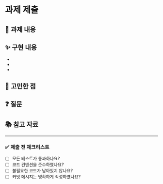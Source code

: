 # 과제 제출

## 📝 과제 내용
<!-- 구현한 과제의 주요 내용을 간단히 작성해주세요 -->


## ✨ 구현 내용
<!-- 중요한 구현 내용을 bullet point로 작성해주세요 -->
- 
- 
- 

## 🤔 고민한 점
<!-- 과제를 하면서 고민했던 점이나 어려웠던 점을 작성해주세요 -->


## ❓ 질문
<!-- 궁금한 점이나 리뷰어에게 묻고 싶은 점을 작성해주세요 -->


## 📚 참고 자료
<!-- 과제를 하면서 참고한 자료가 있다면 작성해주세요 -->


---
### ✅ 제출 전 체크리스트
- [ ] 모든 테스트가 통과하나요?
- [ ] 코드 컨벤션을 준수하였나요?
- [ ] 불필요한 코드가 남아있지 않나요?
- [ ] 커밋 메시지는 명확하게 작성하였나요?
